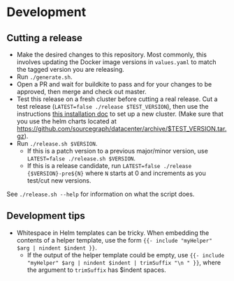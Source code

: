 # Development

## Cutting a release

- Make the desired changes to this repository. Most commonly, this involves updating the Docker image versions in `values.yaml` to match the tagged version you are releasing.
- Run `./generate.sh`.
- Open a PR and wait for buildkite to pass and for your changes to be approved, then merge and check out master.
- Test this release on a fresh cluster before cutting a real release. Cut a test release (`LATEST=false ./release $TEST_VERSION`), then use the instructions [this installation doc](docs/install.md) to set up a new cluster. (Make sure that you use the helm charts located at https://github.com/sourcegraph/datacenter/archive/$TEST_VERSION.tar.gz).
- Run `./release.sh $VERSION`.
  - If this is a patch version to a previous major/minor version, use `LATEST=false ./release.sh $VERSION`.
  - If this is a release candidate, run `LATEST=false ./release {$VERSION}-pre${N}` where `N` starts
    at 0 and increments as you test/cut new versions.

See `./release.sh --help` for information on what the script does.

## Development tips

- Whitespace in Helm templates can be tricky. When embedding the contents of a helper template, use
  the form `{{- include "myHelper" $arg | nindent $indent }}`.
  - If the output of the helper template could be empty, use `{{- include "myHelper" $arg | nindent $indent | trimSuffix "\n " }}`, where the argument to `trimSuffix` has $indent spaces.
